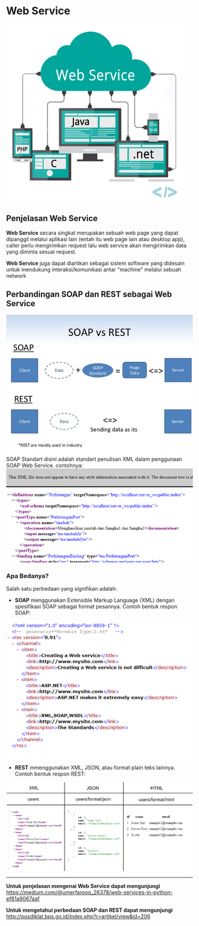 # Web Service

![](membuat-web-service-sederhana.jpg)

## Penjelasan Web Service
**Web Service** secara singkat merupakan sebuah web page yang dapat dipanggil melalui aplikasi lain (entah itu web page lain atau desktop app), caller perlu mengirimkan request lalu web service akan mengirimkan data yang diminta sesuai request.

**Web Service** juga dapat diartikan sebagai sistem software yang didesain untuk mendukung interaksi/komunikasi antar "machine" melalui sebuah network

## Perbandingan SOAP dan REST sebagai Web Service

![](membuat-web-service-sederhana2.jpg)
SOAP Standart disini adalah standart penulisan XML dalam penggunaan SOAP Web Service. contohnya:
![](membuat-web-service-sederhana5.png)

### Apa Bedanya?
Salah satu perbedaan yang signifikan adalah:
- **SOAP** menggunakan Extensible Markup Language (XML) dengan spesifikasi SOAP sebagai format pesannya. Contoh bentuk respon SOAP:
 
![](membuat-web-service-sederhana3.png)

- **REST** mmenggunakan XML, JSON, atau format plain teks lainnya. Contoh bentuk respon REST:

![](membuat-web-service-sederhana4.png)


___
**Untuk penjelasan mengenai Web Service dapat mengunjungi** https://medium.com/@umerfarooq_26378/web-services-in-python-ef81a9067aaf

**Untuk mengetahui perbedaan SOAP dan REST dapat mengunjungi** http://pusdiklat.bps.go.id/index.php?r=artikel/view&id=206